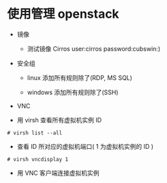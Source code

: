 # 使用管理 openstack

+ 镜像

  + 测试镜像 Cirros
    user:cirros
    password:cubswin:)

+ 安全组

  + linux
    添加所有规则除了(RDP, MS SQL)

  + windows
    添加所有规则除了(SSH)

+ VNC 
 
 + 用 virsh 查看所有虚拟机实例 ID
 
 ```# virsh list --all```

 + 查看 ID 所对应的虚拟机端口( 1 为虚拟机实例的 ID )

 ```# virsh vncdisplay 1```
 
 + 用 VNC 客户端连接虚拟机实例


